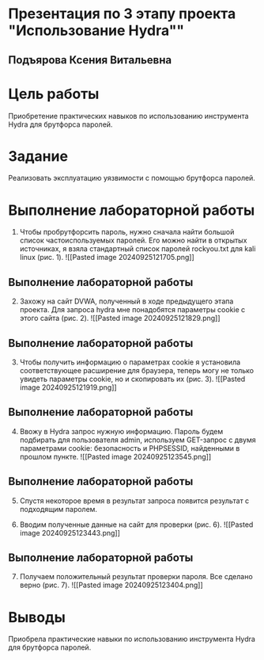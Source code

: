 
# Презентация по 3 этапу проекта "Использование Hydra""
## Подъярова Ксения Витальевна

# Цель работы
Приобретение практических навыков по использованию инструмента Hydra для брутфорса паролей.

# Задание
Реализовать эксплуатацию уязвимости с помощью брутфорса паролей.


# Выполнение лабораторной работы
1. Чтобы пробрутфорсить пароль, нужно сначала найти большой список частоиспользуемых паролей. Его можно найти в открытых источниках, я взяла стандартный список паролей rockyou.txt для kali linux (рис. 1).
![[Pasted image 20240925121705.png]]

## Выполнение лабораторной работы

2. Захожу на сайт DVWA, полученный в ходе предыдущего этапа проекта. Для запроса hydra мне понадобятся параметры cookie с этого сайта (рис. 2).
![[Pasted image 20240925121829.png]]

## Выполнение лабораторной работы

3. Чтобы получить информацию о параметрах cookie я установила соответствующее расширение для браузера, теперь могу не только увидеть параметры cookie, но и скопировать их (рис. 3).
![[Pasted image 20240925121919.png]]

## Выполнение лабораторной работы

4. Ввожу в Hydra запрос нужную информацию. Пароль будем подбирать для пользователя admin, используем GET-запрос с двумя параметрами cookie: безопасность и PHPSESSID, найденными в прошлом пункте.
![[Pasted image 20240925123545.png]]

## Выполнение лабораторной работы

5. Спустя некоторое время в результат запроса появится результат с подходящим паролем.

6. Вводим полученные данные на сайт для проверки (рис. 6).
![[Pasted image 20240925123443.png]]

## Выполнение лабораторной работы

7. Получаем положительный результат проверки пароля. Все сделано верно (рис. 7).
![[Pasted image 20240925123404.png]]


# Выводы
Приобрела практические навыки по использованию инструмента Hydra для брутфорса паролей.